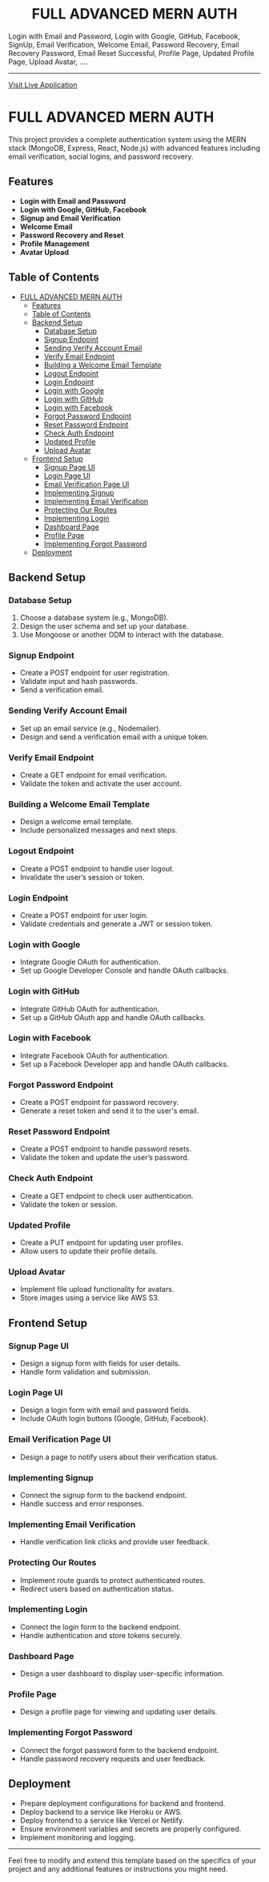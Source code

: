 <h1 style="text-align: center;"><b>FULL ADVANCED MERN AUTH</b></h1>

Login with Email and Password, Login with Google, GitHub, Facebook, SignUp, Email Verification, Welcome Email, Password Recovery, Email Recovery Password, Email Reset Successful, Profile Page, Updated Profile Page, Upload Avatar, ....

---



[Visit Live Application](https://advanced-auth-jxby.onrender.com)


# FULL ADVANCED MERN AUTH

This project provides a complete authentication system using the MERN stack (MongoDB, Express, React, Node.js) with advanced features including email verification, social logins, and password recovery.

## Features

- **Login with Email and Password**
- **Login with Google, GitHub, Facebook**
- **Signup and Email Verification**
- **Welcome Email**
- **Password Recovery and Reset**
- **Profile Management**
- **Avatar Upload**

## Table of Contents

- [FULL ADVANCED MERN AUTH](#full-advanced-mern-auth)
  - [Features](#features)
  - [Table of Contents](#table-of-contents)
  - [Backend Setup](#backend-setup)
    - [Database Setup](#database-setup)
    - [Signup Endpoint](#signup-endpoint)
    - [Sending Verify Account Email](#sending-verify-account-email)
    - [Verify Email Endpoint](#verify-email-endpoint)
    - [Building a Welcome Email Template](#building-a-welcome-email-template)
    - [Logout Endpoint](#logout-endpoint)
    - [Login Endpoint](#login-endpoint)
    - [Login with Google](#login-with-google)
    - [Login with GitHub](#login-with-github)
    - [Login with Facebook](#login-with-facebook)
    - [Forgot Password Endpoint](#forgot-password-endpoint)
    - [Reset Password Endpoint](#reset-password-endpoint)
    - [Check Auth Endpoint](#check-auth-endpoint)
    - [Updated Profile](#updated-profile)
    - [Upload Avatar](#upload-avatar)
  - [Frontend Setup](#frontend-setup)
    - [Signup Page UI](#signup-page-ui)
    - [Login Page UI](#login-page-ui)
    - [Email Verification Page UI](#email-verification-page-ui)
    - [Implementing Signup](#implementing-signup)
    - [Implementing Email Verification](#implementing-email-verification)
    - [Protecting Our Routes](#protecting-our-routes)
    - [Implementing Login](#implementing-login)
    - [Dashboard Page](#dashboard-page)
    - [Profile Page](#profile-page)
    - [Implementing Forgot Password](#implementing-forgot-password)
  - [Deployment](#deployment)



## Backend Setup

### Database Setup

1. Choose a database system (e.g., MongoDB).
2. Design the user schema and set up your database.
3. Use Mongoose or another ODM to interact with the database.

### Signup Endpoint

- Create a POST endpoint for user registration.
- Validate input and hash passwords.
- Send a verification email.

### Sending Verify Account Email

- Set up an email service (e.g., Nodemailer).
- Design and send a verification email with a unique token.

### Verify Email Endpoint

- Create a GET endpoint for email verification.
- Validate the token and activate the user account.

### Building a Welcome Email Template

- Design a welcome email template.
- Include personalized messages and next steps.

### Logout Endpoint

- Create a POST endpoint to handle user logout.
- Invalidate the user’s session or token.

### Login Endpoint

- Create a POST endpoint for user login.
- Validate credentials and generate a JWT or session token.

### Login with Google

- Integrate Google OAuth for authentication.
- Set up Google Developer Console and handle OAuth callbacks.

### Login with GitHub

- Integrate GitHub OAuth for authentication.
- Set up a GitHub OAuth app and handle OAuth callbacks.

### Login with Facebook

- Integrate Facebook OAuth for authentication.
- Set up a Facebook Developer app and handle OAuth callbacks.

### Forgot Password Endpoint

- Create a POST endpoint for password recovery.
- Generate a reset token and send it to the user's email.

### Reset Password Endpoint

- Create a POST endpoint to handle password resets.
- Validate the token and update the user’s password.

### Check Auth Endpoint

- Create a GET endpoint to check user authentication.
- Validate the token or session.

### Updated Profile

- Create a PUT endpoint for updating user profiles.
- Allow users to update their profile details.

### Upload Avatar

- Implement file upload functionality for avatars.
- Store images using a service like AWS S3.

## Frontend Setup

### Signup Page UI

- Design a signup form with fields for user details.
- Handle form validation and submission.

### Login Page UI

- Design a login form with email and password fields.
- Include OAuth login buttons (Google, GitHub, Facebook).

### Email Verification Page UI

- Design a page to notify users about their verification status.

### Implementing Signup

- Connect the signup form to the backend endpoint.
- Handle success and error responses.

### Implementing Email Verification

- Handle verification link clicks and provide user feedback.

### Protecting Our Routes

- Implement route guards to protect authenticated routes.
- Redirect users based on authentication status.

### Implementing Login

- Connect the login form to the backend endpoint.
- Handle authentication and store tokens securely.

### Dashboard Page

- Design a user dashboard to display user-specific information.

### Profile Page

- Design a profile page for viewing and updating user details.

### Implementing Forgot Password

- Connect the forgot password form to the backend endpoint.
- Handle password recovery requests and user feedback.

## Deployment

- Prepare deployment configurations for backend and frontend.
- Deploy backend to a service like Heroku or AWS.
- Deploy frontend to a service like Vercel or Netlify.
- Ensure environment variables and secrets are properly configured.
- Implement monitoring and logging.

---

Feel free to modify and extend this template based on the specifics of your project and any additional features or instructions you might need.

